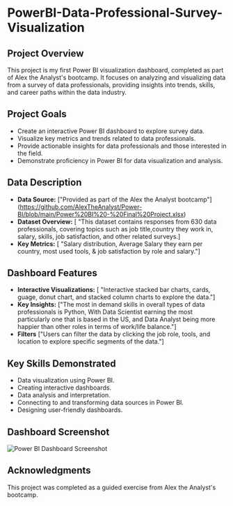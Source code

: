 # PowerBI-Data-Professional-Survey-Visualization

## Project Overview

This project is my first Power BI visualization dashboard, completed as part of Alex the Analyst's bootcamp. It focuses on analyzing and visualizing data from a survey of data professionals, providing insights into trends, skills, and career paths within the data industry.

## Project Goals

* Create an interactive Power BI dashboard to explore survey data.
* Visualize key metrics and trends related to data professionals.
* Provide actionable insights for data professionals and those interested in the field.
* Demonstrate proficiency in Power BI for data visualization and analysis.

## Data Description

* **Data Source:** ["Provided as part of the Alex the Analyst bootcamp"] (https://github.com/AlexTheAnalyst/Power-BI/blob/main/Power%20BI%20-%20Final%20Project.xlsx)
* **Dataset Overview:** [ "This dataset contains responses from 630 data professionals, covering topics such as job title,country they work in, salary, skills, job satisfaction, and other related surveys.]
* **Key Metrics:** [ "Salary distribution, Average Salary they earn per country,  most used tools, & job satisfaction by role and salary."]

## Dashboard Features

* **Interactive Visualizations:** [ "Interactive stacked bar charts, cards, guage, donut chart, and stacked column charts to explore the data."]
* **Key Insights:** ["The most in demand skills in overall types of data professionals is Python, With Data Scientist earning the most particularly one that is based in the US, and Data Analyst being more happier than other roles in terms of work/life balance."]
* **Filters** ["Users can filter the data by clicking the job role, tools,  and location to explore specific segments of the data."]


## Key Skills Demonstrated

* Data visualization using Power BI.
* Creating interactive dashboards.
* Data analysis and interpretation.
* Connecting to and transforming data sources in Power BI.
* Designing user-friendly dashboards.

## Dashboard Screenshot
![Power BI Dashboard Screenshot](images/dashboard_screenshot.png)

## Acknowledgments

This project was completed as a guided exercise from Alex the Analyst's bootcamp.
